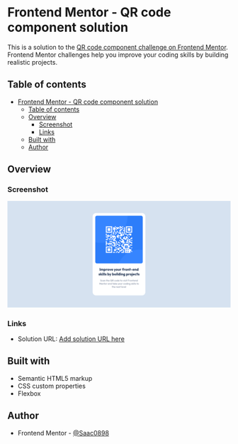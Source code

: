 # Frontend Mentor - QR code component solution

This is a solution to the [QR code component challenge on Frontend Mentor](https://www.frontendmentor.io/challenges/qr-code-component-iux_sIO_H). Frontend Mentor challenges help you improve your coding skills by building realistic projects. 

## Table of contents

- [Frontend Mentor - QR code component solution](#frontend-mentor---qr-code-component-solution)
  - [Table of contents](#table-of-contents)
  - [Overview](#overview)
    - [Screenshot](#screenshot)
    - [Links](#links)
  - [Built with](#built-with)
  - [Author](#author)

## Overview

### Screenshot

![](./ScreenshotQRCode.png)

### Links

- Solution URL: [Add solution URL here](https://your-solution-url.com)

## Built with

- Semantic HTML5 markup
- CSS custom properties
- Flexbox

## Author

- Frontend Mentor - [@Saac0898](https://www.frontendmentor.io/profile/Saac0898)